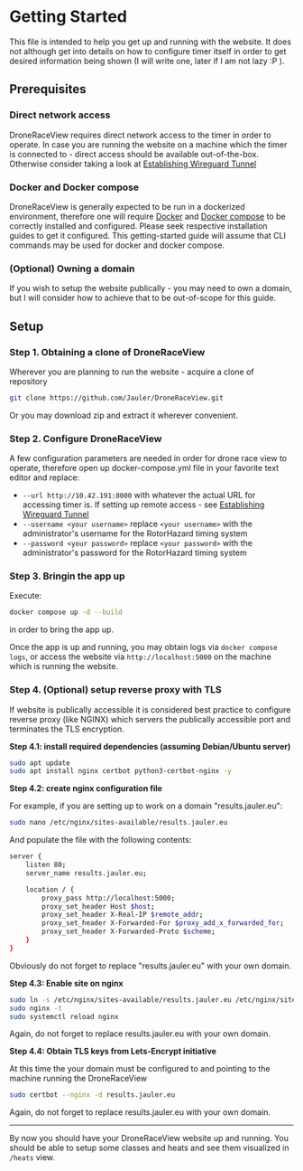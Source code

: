 # Getting Started

This file is intended to help you get up and running with the website.
It does not although get into details on how to configure timer itself in order to get desired information being shown (I will write one, later if I am not lazy :P ).

## Prerequisites

### Direct network access

DroneRaceView requires direct network access to the timer in order to operate.
In case you are running the website on a machine which the timer is connected to - direct access should be available out-of-the-box.
Otherwise consider taking a look at [Establishing Wireguard Tunnel](establishing-wireguard-tunnel.md)

### Docker and Docker compose

DroneRaceView is generally expected to be run in a dockerized environment, therefore one will require [Docker](https://www.docker.com/) and [Docker compose](https://docs.docker.com/compose/) to be correctly installed and configured.
Please seek respective installation guides to get it configured.
This getting-started guide will assume that CLI commands may be used for docker and docker compose.


### (Optional) Owning a domain

If you wish to setup the website publically - you may need to own a domain, but I will consider how to achieve that to be out-of-scope for this guide.


## Setup

### Step 1. Obtaining a clone of DroneRaceView

Wherever you are planning to run the website - acquire a clone of repository

```bash
git clone https://github.com/Jauler/DroneRaceView.git
```

Or you may download zip and extract it wherever convenient.

### Step 2. Configure DroneRaceView

A few configuration parameters are needed in order for drone race view to operate, therefore open up docker-compose.yml file in your favorite text editor and replace:
- `--url http://10.42.191:8000` with whatever the actual URL for accessing timer is. If setting up remote access - see [Establishing Wireguard Tunnel](establishing-wireguard-tunnel.md)
- `--username <your username>` replace `<your username>` with the administrator's username for the RotorHazard timing system
- `--password <your password>` replace `<your password>` with the administrator's password for the RotorHazard timing system


### Step 3. Bringin the app up

Execute:
```bash
docker compose up -d --build
```

in order to bring the app up.

Once the app is up and running, you may obtain logs via `docker compose logs`, or access the website via `http://localhost:5000` on the machine which is running the website.

### Step 4. (Optional) setup reverse proxy with TLS

If website is publically accessible it is considered best practice to configure reverse proxy (like NGINX) which servers the publically accessible port and terminates the TLS encryption.

__Step 4.1: install required dependencies (assuming Debian/Ubuntu server)__

```bash
sudo apt update
sudo apt install nginx certbot python3-certbot-nginx -y
```

__Step 4.2: create nginx configuration file__

For example, if you are setting up to work on a domain "results.jauler.eu":
```bash
sudo nano /etc/nginx/sites-available/results.jauler.eu
```

And populate the file with the following contents:
```bash
server {
    listen 80;
    server_name results.jauler.eu;

    location / {
        proxy_pass http://localhost:5000;
        proxy_set_header Host $host;
        proxy_set_header X-Real-IP $remote_addr;
        proxy_set_header X-Forwarded-For $proxy_add_x_forwarded_for;
        proxy_set_header X-Forwarded-Proto $scheme;
    }
}
```

Obviously do not forget to replace "results.jauler.eu" with your own domain.

__Step 4.3: Enable site on nginx__

```bash
sudo ln -s /etc/nginx/sites-available/results.jauler.eu /etc/nginx/sites-enabled/
sudo nginx -t
sudo systemctl reload nginx
```
Again, do not forget to replace results.jauler.eu with your own domain.

__Step 4.4: Obtain TLS keys from Lets-Encrypt initiative__

At this time the your domain must be configured to and pointing to the machine running the DroneRaceView
```bash
sudo certbot --nginx -d results.jauler.eu
```
Again, do not forget to replace results.jauler.eu with your own domain.

---

By now you should have your DroneRaceView website up and running.
You should be able to setup some classes and heats and see them visualized in `/heats` view.




